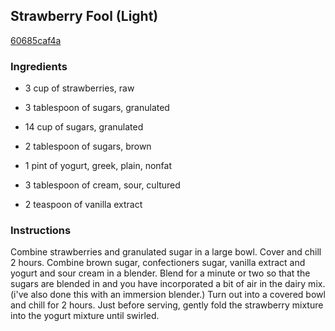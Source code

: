 ## Strawberry Fool (Light)

[60685caf4a](http://www.food.com/recipe/strawberry-fool-light-134216)

### Ingredients

 - 3 cup of strawberries, raw

 - 3 tablespoon of sugars, granulated

 - 14 cup of sugars, granulated

 - 2 tablespoon of sugars, brown

 - 1 pint of yogurt, greek, plain, nonfat

 - 3 tablespoon of cream, sour, cultured

 - 2 teaspoon of vanilla extract

### Instructions

Combine strawberries and granulated sugar in a large bowl. Cover and chill 2 hours. Combine brown sugar, confectioners sugar, vanilla extract and yogurt and sour cream in a blender. Blend for a minute or two so that the sugars are blended in and you have incorporated a bit of air in the dairy mix. (i've also done this with an immersion blender.) Turn out into a covered bowl and chill for 2 hours. Just before serving, gently fold the strawberry mixture into the yogurt mixture until swirled.